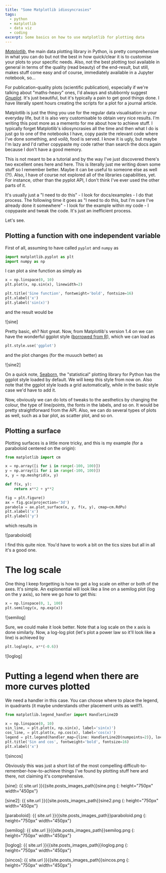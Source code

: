 ```yaml
---
title: "Some Matplotlib idiosyncrasies"
tags:
  - python
  - matplotlib
  - data viz
  - coding
excerpt: Some basics on how to use matplotlib for plotting data
---
```


[*Matplotlib*](http://matplotlib.org), the main data plotting library in Python, is pretty comprehensive in what you can do but not the best in how quick/clear it is to customise your plots to your specific needs. Also, not the best plotting tool available in general in terms of the quality (read beauty) of the end-result, but still, makes stuff come easy and of course, immediately available in a Jupyter notebook, so...

For publication-quality plots (scientific publication), especially if we're talking about "maths-heavy" ones, I'd always and stubbornly suggest [*Gnuplot*](http://gnuplot.sourceforge.net). It's just beautiful, but it's typically a pain to get good things done. I have literally spent hours creating the scripts for a plot for a journal article.

Matplotlib is just the thing you use for the regular data visualisation in your everyday life, but it is also very customisable to obtain very nice results. I'm writing this post more as a memento for me about how to achieve stuff.
I typically forget Matplotlib's idiosyncrasies all the time and then what I do is just go to one of the notebooks I have, copy paste the relevant code where I've done something, and *voilà*, food is served. I know it is ugly, but maybe I'm lazy and I'd rather copypaste my code rather than search the docs again because I don't have a good memory.

This is not meant to be a tutorial and by the way I've just discovered there's two excellent ones here and here. This is literally just me writing down some stuff so I remember better. Maybe it can be useful to someone else as well (?!). Also, I have of course not explored all of the libraries capabilities, yet.  For instance, other than the pyplot API, I don't think I've ever used the other parts of it.

It's usually just a "I need to do this" - I look for docs/examples - I do that process. The following time it goes as "I need to do this, but I'm sure I've already done it somewhere" - I look for the example within my code - I copypaste and tweak the code. It's just an inefficient process.

Let's see.

## Plotting a function with one independent variable

First of all, assuming to have called `pyplot` and `numpy` as

```py
import matplotlib.pyplot as plt
import numpy as np
```

I can plot a sine function as simply as

```py
x = np.linspace(0, 10)
plt.plot(x, np.sin(x), linewidth=2)

plt.title('Sine function', fontweight='bold', fontsize=16)
plt.xlabel('x')
plt.ylabel('sin(x)')
```

and the result would be

![sine]

Pretty basic, eh? Not great. Now, from Matplotlib's version 1.4 on we can have the wonderful ggplot style ([borrowed from R](http://ggplot2.org)), which we can load as

```py
plt.style.use('ggplot')
```

and the plot changes (for the muuuch better) as

![sine2]

On a quick note, [Seaborn](http://seaborn.pydata.org), the "statistical" plotting library for Python has the ggplot style loaded by default. We will keep this style from now on.
Also note that the ggplot style loads a grid automatically, while in the basic style case we'd have to add it.

Now, obviously we can do lots of tweaks to the aesthetics by changing the colour, the type of line/points, the fonts in the labels, and so on. It would be pretty straightforward from the API. Also, we can do several types of plots as well, such as a bar plot, as scatter plot, and so on.

## Plotting a surface

Plotting surfaces is a little more tricky, and this is my example (for a paraboloid centered on the origin):

```py
from matplotlib import cm

x = np.array([i for i in range(-100, 100)])
y = np.array([i for i in range(-100, 100)])
x, y = np.meshgrid(x, y)

def f(x, y):
    return x**2 + y**2

fig = plt.figure()
ax = fig.gca(projection='3d')
parabola = ax.plot_surface(x, y, f(x, y), cmap=cm.RdPu)
plt.xlabel('x')
plt.ylabel('y')
```

which results in

![paraboloid]

I find this quite nice. You'd have to work a bit on the tics sizes but all in all it's a good one.

# The log scale

One thing I keep forgetting is how to get a log scale on either or both of the axes. It's simple.
An explonential will look like a line on a semilog plot (log on the y axis), so here we go how to get this:

```py
x = np.linspace(0, 1, 100)
plt.semilogy(x, np.exp(x))
```

![semilog]

Sure, we could make it look better. Note that a log scale on the x axis is done similarly. Now, a log-log plot (let's plot a power law so it'll look like a line) is achieved by

```py
plt.loglog(x, x**(-0.6))
```

![loglog]

# Putting a legend when there are more curves plotted

We need a handler in this case. You can choose where to place the legend, in quadrants (it maybe understands other placement units as well?).

```py
from matplotlib.legend_handler import HandlerLine2D

x = np.linspace(0, 10)
sin_line, = plt.plot(x, np.sin(x), label='sin(x)')
cos_line, = plt.plot(x, np.cos(x), label='cos(x)')
legend = plt.legend(handler_map={line: HandlerLine2D(numpoints=2)}, loc=4)
plt.title('Sin and cos', fontweight='bold', fontsize=16)
plt.xlabel('x')
```

![sincos]

Obviously this was just a short list of the most compelling difficult-to-remember-how-to-achieve things I've found by plotting stuff here and there, not claiming it's comprehensive.

[sine]: {{ site.url }}{{site.posts_images_path}}sine.png
{: height="750px" width="450px"}

[sine2]: {{ site.url }}{{site.posts_images_path}}sine2.png
{: height="750px" width="450px"}

[paraboloid]: {{ site.url }}{{site.posts_images_path}}paraboloid.png
{: height="750px" width="450px"}

[semilog]: {{ site.url }}{{site.posts_images_path}}semilog.png
{: height="750px" width="450px"}

[loglog]: {{ site.url }}{{site.posts_images_path}}loglog.png
{: height="750px" width="450px"}

[sincos]: {{ site.url }}{{site.posts_images_path}}sincos.png
{: height="750px" width="450px"}
